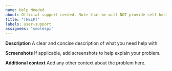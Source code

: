 ```yaml
---
name: Help Needed
about: Official support needed. Note that we will NOT provide self-hosting support here. If you believe you've found a bug, use the BUG template instead.
title: "[HELP]"
labels: user-support
assignees: "smolespi"
---
```


**Description**
A clear and concise description of what you need help with.

**Screenshots**
If applicable, add screenshots to help explain your problem.

**Additional context**
Add any other context about the problem here.
